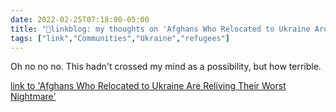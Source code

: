 ```yaml
---
date: 2022-02-25T07:18:00-05:00
title: "🔗linkblog: my thoughts on 'Afghans Who Relocated to Ukraine Are Reliving Their Worst Nightmare'"
tags: ["link","Communities","Ukraine","refugees"]
---
```

Oh no no no. This hadn't crossed my mind as a possibility, but how terrible.
 
[link to 'Afghans Who Relocated to Ukraine Are Reliving Their Worst Nightmare'](https://www.vice.com/en/article/epxqvp/afghan-refugees-ukraine-conflict)

